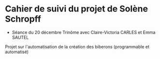 # Cahier de suivi du projet de Solène Schropff

* Séance du 20 décembre
Trinôme avec Claire-Victoria CARLES et Emma SAUTEL

Projet sur l'automatisation de la création des biberons (programmable et automatisé)
